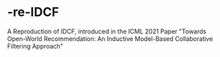 # -re-IDCF
A Reproduction of IDCF, introduced in the ICML 2021 Paper "Towards Open-World Recommendation: An Inductive Model-Based Collaborative Filtering Approach"
